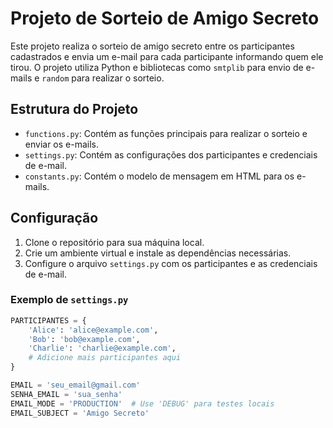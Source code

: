 # Projeto de Sorteio de Amigo Secreto

Este projeto realiza o sorteio de amigo secreto entre os participantes cadastrados e envia um e-mail para cada participante informando quem ele tirou. O projeto utiliza Python e bibliotecas como `smtplib` para envio de e-mails e `random` para realizar o sorteio.

## Estrutura do Projeto

- `functions.py`: Contém as funções principais para realizar o sorteio e enviar os e-mails.
- `settings.py`: Contém as configurações dos participantes e credenciais de e-mail.
- `constants.py`: Contém o modelo de mensagem em HTML para os e-mails.

## Configuração

1. Clone o repositório para sua máquina local.
2. Crie um ambiente virtual e instale as dependências necessárias.
3. Configure o arquivo `settings.py` com os participantes e as credenciais de e-mail.

### Exemplo de `settings.py`

```python
PARTICIPANTES = {
    'Alice': 'alice@example.com',
    'Bob': 'bob@example.com',
    'Charlie': 'charlie@example.com',
    # Adicione mais participantes aqui
}

EMAIL = 'seu_email@gmail.com'
SENHA_EMAIL = 'sua_senha'
EMAIL_MODE = 'PRODUCTION'  # Use 'DEBUG' para testes locais
EMAIL_SUBJECT = 'Amigo Secreto'
